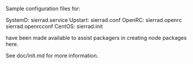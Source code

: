 Sample configuration files for:

SystemD: sierrad.service
Upstart: sierrad.conf
OpenRC:  sierrad.openrc
         sierrad.openrcconf
CentOS:  sierrad.init

have been made available to assist packagers in creating node packages here.

See doc/init.md for more information.